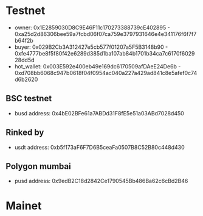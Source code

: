 # Testnet

- owner: 0x1E2859030D8C9E46F11c170273388739cE402895 - 0xa25d2d86306bee59a7fcbd06f07ca759e3797931646e4e341176f6f7f7b64f2b
- buyer: 0x029B2Cb3A312427e5cb577f01207a5F5B3148b90 - 0xfe4777be8f5f80f42e6289d385d1ba107ab84b1701b34ca7c6170f602928dd5d
- hot_wallet: 0x003E592e400eb49e169dc6170509afDAeE24De6b - 0xd708bb6068c947b0618f04f0954ac040a227a429ad841c8e5afef0c74d6b2620

## BSC testnet

- busd address: 0x4bE02BFe61a7ABDd31F8fE5e51a03ABd7028d450

## Rinked by

- usdt address: 0xb5f173aF6F7D6B5ceaFa0507B8C52B80c448d430

## Polygon mumbai

- pusd address: 0x9edB2C18d2842Ce1790545Bb486Ba62c6cBd2B46

# Mainet
